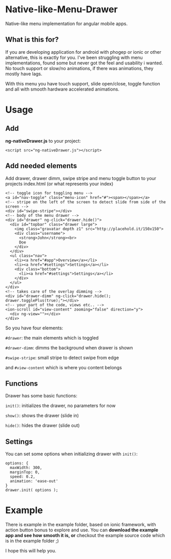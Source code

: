 # Native-like-Menu-Drawer
Native-like menu implementation for angular mobile apps.

## What is this for?
If you are developing application for android with phogep or ionic or other alternative,
this is exactly for you. 
I've been struggling with menu implementations, found some but never got the feel and usability i wanted. No touch support or slow/no animations, if there was animations, they mostly have lags.

With this menu you have touch support, slide open/close, toggle function and all with smooth hardware accelerated animations.

# Usage
## Add 
**ng-nativeDrawer.js** to your project:
```
<script src="ng-nativeDrawer.js"></script>
```

## Add needed elements
Add drawer, drawer dimm, swipe stripe and menu toggle button to your projects index.html (or what represents your index)
```
<!-- toggle icon for toggling menu -->
<a id="nav-toggle" class="menu-icon" href="#"><span></span></a>
<!-- stripe on the left of the screen to detect slide from side of the screen -->
<div id="swipe-stripe"></div>
<!-- body of the menu drawer -->
<div id="drawer" ng-click="drawer.hide()">
  <div id="topbar" class="drawer large">
    <img class="gravatar depth z1" src="http://placehold.it/150x150">
    <div class="username">
      <strong>John</strong><br>
      Doe
    </div>
  </div>
  <ul class="nav">
    <li><a href="#app">Overview</a></li>
    <li><a href="#settings">Settings</a></li>
    <div class="bottom">
      <li><a href="#settings">Settings</a></li>
    </div>
  </ul>
</div>
<!-- takes care of the overlay dimming -->
<div id="drawer-dimm" ng-click="drawer.hide(); drawer.togglePlus(true);"></div>
<!-- your part of the code, views etc.. -->
<ion-scroll id="view-content" zooming="false" direction="y">
  <div ng-view=""></div>
</div> 
```
So you have four elements:

```#drawer```: the main elements which is toggled

```#drawer-dimm```: dimms the background when drawer is shown

```#swipe-stripe```: small stripe to detect swipe from edge

and ```#view-content``` which is where you content belongs

## Functions
Drawer has some basic functions:

```init()```: initializes the drawer, no parameters for now

```show()```: shows the drawer (slide in)

```hide()```: hides the drawer (slide out)

## Settings
You can set some options when initializing drawer with ```init()```:
```
options: {
  maxWidth: 300,
  marginTop: 0,
  speed: 0.2,
  animation: 'ease-out'
}
drawer.init( options );
```

# Example

There is example in the example folder, based on ionic framework, with action button bonus to explore and use. You can __download the example app and see how smooth it is, or__ checkout the example source code which is in the example folder ;)

I hope this will help you.